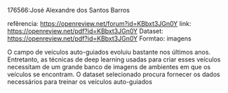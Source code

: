 176566:José Alexandre dos Santos Barros

refêrencia: <https://openreview.net/forum?id=KBbxt3JGn0Y>
link: <https://openreview.net/pdf?id=KBbxt3JGn0Y>
Dataset: <https://openreview.net/pdf?id=KBbxt3JGn0Y>
Formtao: imagens

O campo de veículos auto-guiados evoluiu bastante nos últimos anos. Entretanto, as técnicas de deep learning usadas
para criar esses veículos necessitam de um grande banco de imagens de ambientes em que os veículos se encontram.
O dataset selecionado procura fornecer os dados necessários para treinar os veículos auto-guiados
